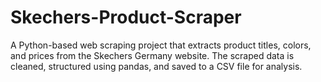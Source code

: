 # Skechers-Product-Scraper
A Python-based web scraping project that extracts product titles, colors, and prices from the Skechers Germany website. The scraped data is cleaned, structured using pandas, and saved to a CSV file for analysis.
